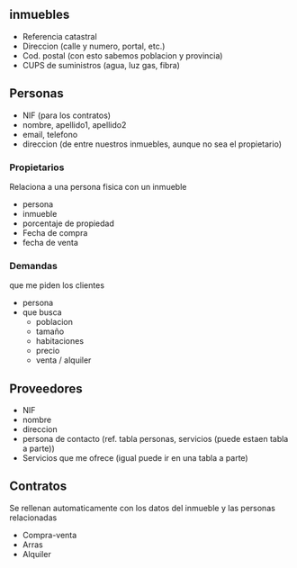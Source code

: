 ## inmuebles
- Referencia catastral
- Direccion (calle y numero, portal, etc.)
- Cod. postal (con esto sabemos poblacion y provincia)
- CUPS de suministros (agua, luz gas, fibra)

## Personas
- NIF (para los contratos)
- nombre, apellido1, apellido2
- email, telefono
- direccion (de entre nuestros inmuebles, aunque no sea el propietario)

### Propietarios 
Relaciona a una persona fisica con un inmueble
- persona
- inmueble
- porcentaje de propiedad
- Fecha de compra
- fecha de venta


### Demandas
que me piden los clientes
- persona
- que busca
  - poblacion
  - tamaño
  - habitaciones
  - precio
  - venta / alquiler

## Proveedores 
- NIF
- nombre
- direccion
- persona de contacto (ref. tabla personas, servicios (puede estaen tabla a parte))
- Servicios que me ofrece (igual puede ir en una tabla a parte)

## Contratos
Se rellenan automaticamente con los datos del inmueble y las personas relacionadas
- Compra-venta
- Arras
- Alquiler
